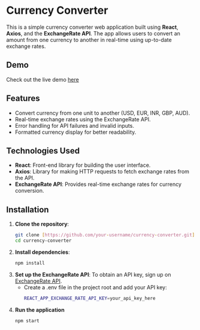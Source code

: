 # Currency Converter

This is a simple currency converter web application built using **React**, **Axios**, and the **ExchangeRate API**. The app allows users to convert an amount from one currency to another in real-time using up-to-date exchange rates.

## Demo
Check out the live demo [here](https://currency-converter-ssg.vercel.app/)

## Features
- Convert currency from one unit to another (USD, EUR, INR, GBP, AUD).
- Real-time exchange rates using the ExchangeRate API.
- Error handling for API failures and invalid inputs.
- Formatted currency display for better readability.

## Technologies Used
- **React**: Front-end library for building the user interface.
- **Axios**: Library for making HTTP requests to fetch exchange rates from the API.
- **ExchangeRate API**: Provides real-time exchange rates for currency conversion.

## Installation

1. **Clone the repository**:
   ```bash
   git clone [https://github.com/your-username/currency-converter.git](https://github.com/surajgharpankar28/Currency-Converter.git)
   cd currency-converter

2. **Install dependencies**:
   ```bash
   npm install

3. **Set up the ExchangeRate API**:
   To obtain an API key, sign up on [ExchangeRate API](https://www.exchangerate-api.com/).
   - Create a .env file in the project root and add your API key:
     ```bash
     REACT_APP_EXCHANGE_RATE_API_KEY=your_api_key_here

4. **Run the application**
    ```bash
   npm start
